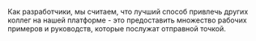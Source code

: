 Как разработчики, мы считаем, что лучший способ привлечь других коллег на нашей 
платформе - это предоставить множество рабочих примеров и руководств, которые послужат 
отправной точкой.
